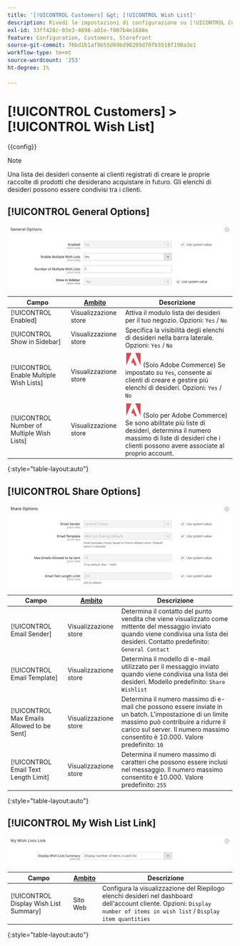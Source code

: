 ```yaml
---
title: '[!UICONTROL Customers] &gt; [!UICONTROL Wish List]'
description: Rivedi le impostazioni di configurazione su [!UICONTROL Customers] &gt; [!UICONTROL Wish List] pagina dell’amministratore di Commerce.
exl-id: 33ff428c-03e3-4698-a01e-f007b4e1688e
feature: Configuration, Customers, Storefront
source-git-commit: 76bd1b1af9b55d69bd98209d70fb5518f190a3e1
workflow-type: tm+mt
source-wordcount: '253'
ht-degree: 1%

---
```


# [!UICONTROL Customers] > [!UICONTROL Wish List]

{{config}}

>[!NOTE]
>
>Una lista dei desideri consente ai clienti registrati di creare le proprie raccolte di prodotti che desiderano acquistare in futuro. Gli elenchi di desideri possono essere condivisi tra i clienti.

## [!UICONTROL General Options]

![Opzioni generali](./assets/wishlist-general-options.png)<!-- zoom -->

<!--[General Options](https://docs.magento.com/user-guide/marketing/wishlist-configuration.html) -->

| Campo | [Ambito](../../getting-started/websites-stores-views.md#scope-settings) | Descrizione |
|--- |--- |--- |
| [!UICONTROL Enabled] | Visualizzazione store | Attiva il modulo lista dei desideri per il tuo negozio. Opzioni: `Yes` / `No` |
| [!UICONTROL Show in Sidebar] | Visualizzazione store | Specifica la visibilità degli elenchi di desideri nella barra laterale. <br/>Opzioni: `Yes` / `No` |
| [!UICONTROL Enable Multiple Wish Lists] | Visualizzazione store | ![Adobe Commerce](../../assets/adobe-logo.svg) (Solo Adobe Commerce) Se impostato su `Yes`, consente ai clienti di creare e gestire più elenchi di desideri. Opzioni: `Yes` / `No` |
| [!UICONTROL Number of Multiple Wish Lists] | Visualizzazione store | ![Adobe Commerce](../../assets/adobe-logo.svg) (Solo per Adobe Commerce) Se sono abilitate più liste di desideri, determina il numero massimo di liste di desideri che i clienti possono avere associate al proprio account. |

{:style=&quot;table-layout:auto&quot;}

## [!UICONTROL Share Options]

![Opzioni di condivisione](./assets/wishlist-share-options.png)<!-- zoom -->

<!-- [Share Options](https://docs.magento.com/user-guide/marketing/wishlist-configuration.html) -->

| Campo | [Ambito](../../getting-started/websites-stores-views.md#scope-settings) | Descrizione |
|--- |--- |--- |
| [!UICONTROL Email Sender] | Visualizzazione store | Determina il contatto del punto vendita che viene visualizzato come mittente del messaggio inviato quando viene condivisa una lista dei desideri. Contatto predefinito: `General Contact` |
| [!UICONTROL Email Template] | Visualizzazione store | Determina il modello di e-mail utilizzato per il messaggio inviato quando viene condivisa una lista dei desideri. Modello predefinito: `Share Wishlist` |
| [!UICONTROL Max Emails Allowed to be Sent] | Visualizzazione store | Determina il numero massimo di e-mail che possono essere inviate in un batch. L&#39;impostazione di un limite massimo può contribuire a ridurre il carico sul server. Il numero massimo consentito è 10.000. Valore predefinito: `10` |
| [!UICONTROL Email Text Length Limit] | Visualizzazione store | Determina il numero massimo di caratteri che possono essere inclusi nel messaggio. Il numero massimo consentito è 10.000. Valore predefinito: `255` |

{:style=&quot;table-layout:auto&quot;}

## [!UICONTROL My Wish List Link]

![Collegamento elenco desideri](./assets/wishlist-my-wishlist-link.png)<!-- zoom -->

<!--[My Wish List Link](https://docs.magento.com/user-guide/marketing/wishlist-configuration.html) -->

| Campo | [Ambito](../../getting-started/websites-stores-views.md#scope-settings) | Descrizione |
|--- |--- |--- |
| [!UICONTROL Display Wish List Summary] | Sito Web | Configura la visualizzazione del Riepilogo elenchi desideri nel dashboard dell&#39;account cliente. Opzioni: `Display number of items in wish list` / `Display item quantities` |

{:style=&quot;table-layout:auto&quot;}
